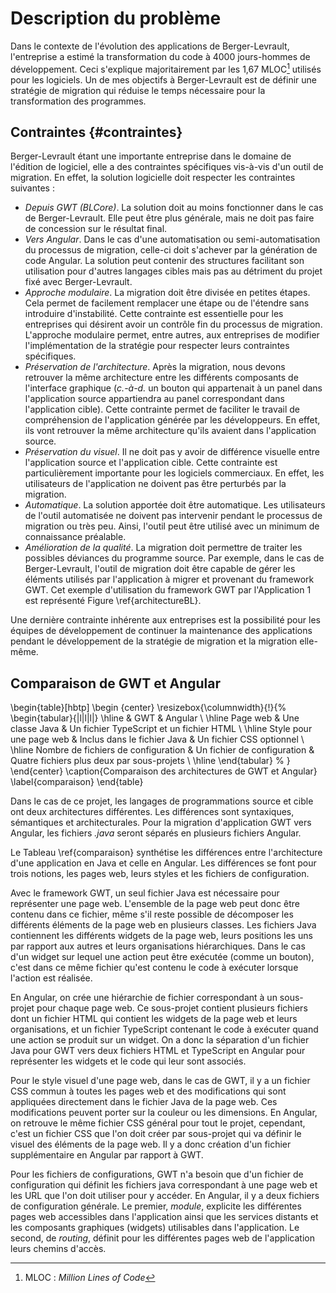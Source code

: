 # Description du problème

Dans le contexte de l'évolution des applications de Berger-Levrault,
    l'entreprise a estimé la transformation du code à 4000 jours-hommes de développement.
Ceci s'explique majoritairement par les 1,67 MLOC[^mloc] utilisés pour les logiciels.
Un de mes objectifs à Berger-Levrault est de définir une stratégie de migration
    qui réduise le temps nécessaire pour la transformation des programmes.

[^mloc]: MLOC : _Million Lines of Code_

## Contraintes {#contraintes}

Berger-Levrault étant une importante entreprise dans le domaine de l'édition de logiciel,
    elle a des contraintes spécifiques vis-à-vis d'un outil de migration.
En effet, la solution logicielle doit respecter les contraintes suivantes :

- _Depuis GWT (BLCore)_. La solution doit au moins fonctionner dans le cas de Berger-Levrault. Elle peut être plus générale, mais ne doit pas faire de concession sur le résultat final.
- _Vers Angular_. Dans le cas d'une automatisation ou semi-automatisation du processus de migration, celle-ci doit s'achever par la génération de code Angular. La solution peut contenir des structures facilitant son utilisation pour d'autres langages cibles mais pas au détriment du projet fixé avec Berger-Levrault.
- _Approche modulaire_. La migration doit être divisée en petites étapes. Cela permet de facilement remplacer une étape ou de l'étendre sans introduire d'instabilité. Cette contrainte est essentielle pour les entreprises qui désirent avoir un contrôle fin du processus de migration. L'approche modulaire permet, entre autres, aux entreprises de modifier l'implémentation de la stratégie pour respecter leurs contraintes spécifiques.
- _Préservation de l'architecture_. Après la migration, nous devons retrouver la même architecture entre les différents composants de l'interface graphique (_c.-à-d._ un bouton qui appartenait à un panel dans l'application source appartiendra au panel correspondant dans l'application cible). Cette contrainte permet de faciliter le travail de compréhension de l'application générée par les développeurs. En effet, ils vont retrouver la même architecture qu'ils avaient dans l'application source.
- _Préservation du visuel_. Il ne doit pas y avoir de différence visuelle entre l'application source et l'application cible. Cette contrainte est particulièrement importante pour les logiciels commerciaux. En effet, les utilisateurs de l'application ne doivent pas être perturbés par la migration.
- _Automatique_. La solution apportée doit être automatique. Les utilisateurs de l'outil automatisée ne doivent pas intervenir pendant le processus de migration ou très peu. Ainsi, l'outil peut être utilisé avec un minimum de connaissance préalable.
- _Amélioration de la qualité_. La migration doit permettre de traiter les possibles déviances du programme source. Par exemple, dans le cas de Berger-Levrault, l'outil de migration doit être capable de gérer les éléments utilisés par l'application à migrer et provenant du framework GWT. Cet exemple d'utilisation du framework GWT par l'Application 1 est représenté Figure \ref{architectureBL}.

Une dernière contrainte inhérente aux entreprises est la possibilité pour les équipes de développement de continuer la maintenance des applications pendant le développement de la stratégie de migration et la migration elle-même.

## Comparaison de GWT et Angular

\begin{table}[hbtp]
    \begin {center}
    \resizebox{\columnwidth}{!}{%
    \begin{tabular}{|l|l|l|}
        \hline
         & GWT & Angular \\
        \hline
        Page web    & Une classe Java & Un fichier TypeScript et un fichier HTML \\
        \hline
        Style pour une page web & Inclus dans le fichier Java & Un fichier CSS optionnel \\
        \hline
        Nombre de fichiers de configuration & Un fichier de configuration & Quatre fichiers plus deux par sous-projets \\
        \hline
    \end{tabular} %
    }
    \end{center}
    \caption{Comparaison des architectures de GWT et Angular}
    \label{comparaison}
\end{table}

Dans le cas de ce projet, les langages de programmations source et cible ont deux architectures différentes.
Les différences sont syntaxiques, sémantiques et architecturales.
Pour la migration d'application GWT vers Angular, les fichiers _.java_ seront séparés en plusieurs fichiers Angular.

Le Tableau \ref{comparaison} synthétise les différences entre l'architecture d'une application en Java et celle en Angular.
Les différences se font pour trois notions, les pages web, leurs styles et les fichiers de configuration.

Avec le framework GWT, un seul fichier Java est nécessaire pour représenter une page web.
L'ensemble de la page web peut donc être contenu dans ce fichier,
    même s'il reste possible de décomposer les différents éléments de la page web en plusieurs classes.
Les fichiers Java contiennent les différents widgets de la page web, leurs positions les uns par rapport aux autres et leurs organisations hiérarchiques.
Dans le cas d'un widget sur lequel une action peut être exécutée (comme un bouton), c'est dans ce
    même fichier qu'est contenu le code à exécuter lorsque l'action est réalisée.

En Angular, on crée une hiérarchie de fichier correspondant à un sous-projet pour chaque page web.
Ce sous-projet contient plusieurs fichiers dont un fichier HTML qui contient les widgets de la page web et leurs organisations, et un fichier TypeScript contenant le code à exécuter quand une action se produit sur un widget.
On a donc la séparation d'un fichier Java pour GWT vers deux fichiers HTML et TypeScript en Angular pour représenter les widgets et le code qui leur sont associés.

Pour le style visuel d'une page web, dans le cas de GWT, il y a un fichier CSS commun à toutes les pages web et des modifications qui sont appliquées directement dans le fichier Java de la page web.
Ces modifications peuvent porter sur la couleur ou les dimensions.
En Angular, on retrouve le même fichier CSS général pour tout le projet,
    cependant, c'est un fichier CSS que l'on doit créer par sous-projet qui va définir le visuel des éléments de la page web.
Il y a donc création d'un fichier supplémentaire en Angular par rapport à GWT.

Pour les fichiers de configurations, GWT n'a besoin que d'un fichier de configuration qui définit
    les fichiers java correspondant à une page web et les URL que l'on doit utiliser pour y accéder.
En Angular, il y a deux fichiers de configuration générale. Le premier, _module_, explicite les différentes pages web accessibles dans l'application ainsi que les services distants et les composants graphiques (widgets) utilisables dans l'application. Le second, de _routing_, définit pour les différentes pages web de l'application leurs chemins d'accès.
